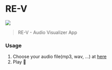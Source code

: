 # RE-V

![](https://re-v.vercel.app/og-image.png)

> RE-V - Audio Visualizer App

### Usage

1. Choose your audio file(mp3, wav, ...) at [here](https://re-v.vercel.app/)
2. Play :woman_dancing:
